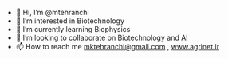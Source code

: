 - 👋 Hi, I’m @mtehranchi
- 👀 I’m interested in Biotechnology
- 🌱 I’m currently learning Biophysics
- 💞️ I’m looking to collaborate on Biotechnology and AI
- 📫 How to reach me mktehranchi@gmail.com , www.agrinet.ir

<!---
mtehranchi/mtehranchi is a ✨ special ✨ repository because its `README.md` (this file) appears on your GitHub profile.
You can click the Preview link to take a look at your changes.
--->
